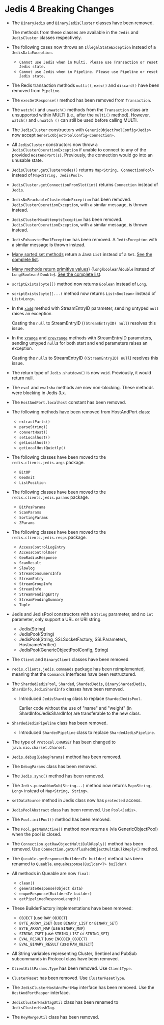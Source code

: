 # Jedis 4 Breaking Changes

- The `BinaryJedis` and `BinaryJedisCluster` classes have been removed.

  The methods from these classes are available in the `Jedis` and `JedisCluster` classes
  respectively.

- The following cases now throws an `IllegalStateException` instead of a
`JedisDataException`.
  - `Cannot use Jedis when in Multi. Please use Transaction or reset Jedis state.`
  - `Cannot use Jedis when in Pipeline. Please use Pipeline or reset Jedis state.`

- The Redis transaction methods `multi()`, `exec()` and `discard()` have
  been removed from `Pipeline`.

- The `execGetResponse()` method has been removed from `Transaction`.

- The `watch()` and `unwatch()` methods from the `Transaction` class are unsupported
within MULTI (i.e., after the `multi()` method). However, `watch()` and `unwatch
()` can still be used before calling MULTI.

- The `JedisCluster` constructors with `GenericObjectPoolConfig<Jedis>` now accept
  `GenericObjectPoolConfig<Connection>`.

- All `JedisCluster` constructors now throw a `JedisClusterOperationException` if
unable to connect to any of the provided `HostAndPort(s)`. Previously, the
connection would go into an unusable state.

- `JedisCluster.getClusterNodes()` returns `Map<String, ConnectionPool>` instead of
  `Map<String, JedisPool>`.

- `JedisCluster.getConnectionFromSlot(int)` returns `Connection` instead of `Jedis`.

- `JedisNoReachableClusterNodeException` has been removed.
`JedisClusterOperationException`, with a similar message, is thrown instead.

- `JedisClusterMaxAttemptsException` has been removed.
`JedisClusterOperationException`, with a similar message, is thrown instead.

- `JedisExhaustedPoolException` has been removed. A `JedisException` with a similar message is thrown
  instead.

- [Many sorted set methods](v3-to-v4-zset-list.md) return a Java `List` instead of a
`Set`. [See the complete list](v3-to-v4-zset-list.md).

- [Many methods return primitive values](v3-to-v4-primitives.md)) (`long`/`boolean`/`double` instead of
`Long`/`Boolean`/
  `Double`). [See the complete list](v3-to-v4-primitives.md).

- `scriptExists(byte[])` method now returns `Boolean` instead of `Long`.

- `scriptExists(byte[]...)` method now returns `List<Boolean>` instead of `List<Long>`.

- In the [`xadd`](https://redis.io/commands/XADD) method with StreamEntryID
parameter, sending untyped `null` raises an exception.

  Casting the `null` to StreamEntryID (`(StreamEntryID) null`) resolves this issue.

- In the [`xrange`](https://redis.io/commands/XRANGE) and
  [`xrevrange`](https://redis.io/commands/xrevrange) methods with StreamEntryID parameters, sending
  untyped `null`s for both start and end parameters raises an exception.

  Casting the `null`s to StreamEntryID (`(StreamEntryID) null`) resolves this issue.

- The return type of `Jedis.shutdown()` is now `void`. Previously, it would return null.

- The `eval` and `evalsha` methods are now non-blocking. These methods were
blocking in Jedis 3.x.

- The `HostAndPort.localhost` constant has been removed.

- The following methods have been removed from HostAndPort class:
  - `extractParts()`
  - `parseString()`
  - `convertHost()`
  - `setLocalhost()`
  - `getLocalhost()`
  - `getLocalHostQuietly()`

- The following classes have been moved to the `redis.clients.jedis.args` package.
  - `BitOP`
  - `GeoUnit`
  - `ListPosition`

- The following classes have been moved to the `redis.clients.jedis.params` package.
  - `BitPosParams`
  - `ScanParams`
  - `SortingParams`
  - `ZParams`

- The following classes have been moved to the `redis.clients.jedis.resps` package.
  - `AccessControlLogEntry`
  - `AccessControlUser`
  - `GeoRadiusResponse`
  - `ScanResult`
  - `Slowlog`
  - `StreamConsumersInfo`
  - `StreamEntry`
  - `StreamGroupInfo`
  - `StreamInfo`
  - `StreamPendingEntry`
  - `StreamPendingSummary`
  - `Tuple`

- Jedis and JedisPool constructors with a `String` parameter, and no `int`
parameter, only support a URL or URI string.
  - Jedis(String)
  - JedisPool(String)
  - JedisPool(String, SSLSocketFactory, SSLParameters, HostnameVerifier)
  - JedisPool(GenericObjectPoolConfig<Jedis>, String)

- The `Client` and `BinaryClient` classes have been removed.

- `redis.clients.jedis.commands` package has been reimplemented, meaning that the
`Commands` interfaces have been restructured.

- The `ShardedJedisPool`, `Sharded`, `ShardedJedis`, `BinaryShardedJedis`, `ShardInfo`,
`JedisShardInfo` classes have been removed.
  - Introduced `JedisSharding` class to replace `ShardedJedisPool`.

    Earlier code without the use of "name" and "weight" (in ShardInfo/JedisShardInfo) are
    transferable to the new class.

- `ShardedJedisPipeline` class has been removed.
  - Introduced `ShardedPipeline` class to replace `ShardedJedisPipeline`.

- The type of `Protocol.CHARSET` has been changed to `java.nio.charset.Charset`.

- `Jedis.debug(DebugParams)` method has been removed.

- The `DebugParams` class has been removed.

- The `Jedis.sync()` method has been removed.

- The `Jedis.pubsubNumSub(String...)` method now returns `Map<String, Long>`
instead of `Map<String, String>`.

- `setDataSource` method in Jedis class now has `protected` access.

- `JedisPoolAbstract` class has been removed. Use `Pool<Jedis>`.

- The `Pool.initPool()` method has been removed.

- The `Pool.getNumActive()` method now returns `0` (via GenericObjectPool) when the
pool is closed.

- The `Connection.getRawObjectMultiBulkReply()` method has been removed. Use
  `Connection.getUnflushedObjectMultiBulkReply()` method.

- The `Queable.getResponse(Builder<T> builder)` method has been renamed to
  `Queable.enqueResponse(Builder<T> builder)`.

- All methods in Queable are now `final`:
  - `clean()`
  - `generateResponse(Object data)`
  - `enqueResponse(Builder<T> builder)`
  - `getPipelinedResponseLength()`

- These BuilderFactory implementations have been removed:
  - `OBJECT` (use `RAW_OBJECT`)
  - `BYTE_ARRAY_ZSET` (use `BINARY_LIST` or `BINARY_SET`)
  - `BYTE_ARRAY_MAP` (use `BINARY_MAP`)
  - `STRING_ZSET` (use `STRING_LIST` or `STRING_SET`)
  - `EVAL_RESULT` (use `ENCODED_OBJECT`)
  - `EVAL_BINARY_RESULT` (use `RAW_OBJECT`)

- All String variables representing Cluster, Sentinel and PubSub subcommands in Protocol class
  have been removed.

- `ClientKillParams.Type` has been removed. Use `ClientType`.

- `ClusterReset` has been removed. Use `ClusterResetType`.

- The `JedisClusterHostAndPortMap` interface has been removed. Use the
`HostAndPortMapper` interface.

- `JedisClusterHashTagUtil` class has been renamed to `JedisClusterHashTag`.

- The `KeyMergeUtil` class has been removed.
